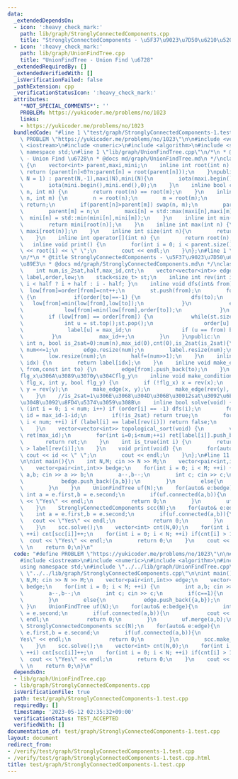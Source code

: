 ```yaml
---
data:
  _extendedDependsOn:
  - icon: ':heavy_check_mark:'
    path: lib/graph/StronglyConnectedComponents.cpp
    title: "StronglyConnectedComponents - \u5F37\u9023\u7D50\u6210\u5206\u5206\u89E3"
  - icon: ':heavy_check_mark:'
    path: lib/graph/UnionFindTree.cpp
    title: "UnionFindTree - Union Find \u6728"
  _extendedRequiredBy: []
  _extendedVerifiedWith: []
  _isVerificationFailed: false
  _pathExtension: cpp
  _verificationStatusIcon: ':heavy_check_mark:'
  attributes:
    '*NOT_SPECIAL_COMMENTS*': ''
    PROBLEM: https://yukicoder.me/problems/no/1023
    links:
    - https://yukicoder.me/problems/no/1023
  bundledCode: "#line 1 \"test/graph/StronglyConnectedComponents-1.test.cpp\"\n#define\
    \ PROBLEM \"https://yukicoder.me/problems/no/1023\"\n\n#include <vector>\n#include\
    \ <iostream>\n#include <numeric>\n#include <algorithm>\n#include <stack>\nusing\
    \ namespace std;\n#line 1 \"lib/graph/UnionFindTree.cpp\"\n/*\n * @title UnionFindTree\
    \ - Union Find \u6728\n * @docs md/graph/UnionFindTree.md\n */\nclass UnionFindTree\
    \ {\n    vector<int> parent,maxi,mini;\n    inline int root(int n) {\n       \
    \ return (parent[n]<0?n:parent[n] = root(parent[n]));\n    }\npublic:\n    UnionFindTree(int\
    \ N = 1) : parent(N,-1),maxi(N),mini(N){\n        iota(maxi.begin(),maxi.end(),0);\n\
    \        iota(mini.begin(),mini.end(),0);\n    }\n    inline bool connected(int\
    \ n, int m) {\n        return root(n) == root(m);\n    }\n    inline void merge(int\
    \ n, int m) {\n        n = root(n);\n        m = root(m);\n        if (n == m)\
    \ return;\n        if(parent[n]>parent[m]) swap(n, m);\n        parent[n] += parent[m];\n\
    \        parent[m] = n;\n        maxi[n] = std::max(maxi[n],maxi[m]);\n      \
    \  mini[n] = std::min(mini[n],mini[m]);\n    }\n    inline int min(int n) {\n\
    \        return mini[root(n)];\n    }\n    inline int max(int n) {\n        return\
    \ maxi[root(n)];\n    }\n    inline int size(int n){\n        return (-parent[root(n)]);\n\
    \    }\n    inline int operator[](int n) {\n        return root(n);\n    }\n \
    \   inline void print() {\n        for(int i = 0; i < parent.size(); ++i) cout\
    \ << root(i) << \" \";\n        cout << endl;\n    }\n};\n#line 1 \"lib/graph/StronglyConnectedComponents.cpp\"\
    \n/*\n * @title StronglyConnectedComponents - \u5F37\u9023\u7D50\u6210\u5206\u5206\
    \u89E3\n * @docs md/graph/StronglyConnectedComponents.md\n */\nclass StronglyConnectedComponents{\n\
    \    int num,is_2sat,half,max_id,cnt;\n    vector<vector<int>> edge;\n    vector<int>\
    \ label,order,low;\n    stack<size_t> st;\n    inline int rev(int i) { return\
    \ i < half ? i + half : i - half; }\n    inline void dfs(int& from) {\n      \
    \  low[from]=order[from]=cnt++;\n        st.push(from);\n        for(int& to:edge[from])\
    \ {\n            if(order[to]==-1) {\n                dfs(to);\n             \
    \   low[from]=min(low[from],low[to]);\n            }\n            else {\n   \
    \             low[from]=min(low[from],order[to]);\n            }\n        }\n\
    \        if (low[from] == order[from]) {\n            while(st.size()) {\n   \
    \             int u = st.top();st.pop();\n                order[u] = num;\n  \
    \              label[u] = max_id;\n                if (u == from) break;\n   \
    \         }\n            max_id++;\n        }\n    }\npublic:\n    StronglyConnectedComponents(const\
    \ int n, bool is_2sat=0):num(n),max_id(0),cnt(0),is_2sat(is_2sat){\n        if(is_2sat)\
    \ num<<=1;\n        edge.resize(num);\n        label.resize(num);\n        order.resize(num,-1);\n\
    \        low.resize(num);\n        half=(num>>1);\n    }\n    inline int operator[](int\
    \ idx) {\n        return label[idx];\n    }\n    inline void make_edge(const int\
    \ from,const int to) {\n        edge[from].push_back(to);\n    }\n    //x\u304C\
    flg_x\u306A\u3089\u3070y\u304Cflg_y\n    inline void make_condition(int x, bool\
    \ flg_x, int y, bool flg_y) {\n        if (!flg_x) x = rev(x);\n        if (!flg_y)\
    \ y = rev(y);\n        make_edge(x, y);\n        make_edge(rev(y), rev(x));\n\
    \    }\n    //is_2sat=1\u306E\u3068\u304D\u306B\u30012sat\u3092\u6E80\u305F\u3059\
    \u304B\u3092\u8FD4\u5374\u3059\u308B\n    inline bool solve(void) {\n        for\
    \ (int i = 0; i < num; i++) if (order[i] == -1) dfs(i);\n        for (int& id:label)\
    \ id = max_id-1-id;\n        if(!is_2sat) return true;\n        for (int i = 0;\
    \ i < num; ++i) if (label[i] == label[rev(i)]) return false;\n        return true;\n\
    \    }\n    vector<vector<int>> topological_sort(void) {\n        vector<vector<int>>\
    \ ret(max_id);\n        for(int i=0;i<num;++i) ret[label[i]].push_back(i);\n \
    \       return ret;\n    }\n    int is_true(int i) {\n        return label[i]\
    \ > label[rev(i)];\n    }\n    void print(void) {\n        for(auto id:label)\
    \ cout << id << \" \";\n        cout << endl;\n    }\n};\n#line 11 \"test/graph/StronglyConnectedComponents-1.test.cpp\"\
    \n\nint main(){\n    int N,M; cin >> N >> M;\n    vector<pair<int,int>> edge;\n\
    \    vector<pair<int,int>> bedge;\n    for(int i = 0; i < M; ++i) {\n        int\
    \ a,b; cin >> a >> b;\n        a--,b--;\n        int c; cin >> c;\n        if(c==1){\n\
    \            bedge.push_back({a,b});\n        }\n        else{\n            edge.push_back({a,b});\n\
    \        }\n    }\n    UnionFindTree uf(N);\n    for(auto& e:bedge){\n       \
    \ int a = e.first,b = e.second;\n        if(uf.connected(a,b)){\n            cout\
    \ << \"Yes\" << endl;\n            return 0;\n        }\n        uf.merge(a,b);\n\
    \    }\n    StronglyConnectedComponents scc(N);\n    for(auto& e:edge){\n    \
    \    int a = e.first,b = e.second;\n        if(uf.connected(a,b)){\n         \
    \   cout << \"Yes\" << endl;\n            return 0;\n        }\n        scc.make_edge(uf[a],uf[b]);\n\
    \    }\n    scc.solve();\n    vector<int> cnt(N,0);\n    for(int i = 0; i < N;\
    \ ++i) cnt[scc[i]]++;\n    for(int i = 0; i < N; ++i) if(cnt[i] > 1){\n      \
    \  cout << \"Yes\" << endl;\n        return 0;\n    }\n    cout << \"No\" << endl;\
    \ \n    return 0;\n}\n"
  code: "#define PROBLEM \"https://yukicoder.me/problems/no/1023\"\n\n#include <vector>\n\
    #include <iostream>\n#include <numeric>\n#include <algorithm>\n#include <stack>\n\
    using namespace std;\n#include \"../../lib/graph/UnionFindTree.cpp\"\n#include\
    \ \"../../lib/graph/StronglyConnectedComponents.cpp\"\n\nint main(){\n    int\
    \ N,M; cin >> N >> M;\n    vector<pair<int,int>> edge;\n    vector<pair<int,int>>\
    \ bedge;\n    for(int i = 0; i < M; ++i) {\n        int a,b; cin >> a >> b;\n\
    \        a--,b--;\n        int c; cin >> c;\n        if(c==1){\n            bedge.push_back({a,b});\n\
    \        }\n        else{\n            edge.push_back({a,b});\n        }\n   \
    \ }\n    UnionFindTree uf(N);\n    for(auto& e:bedge){\n        int a = e.first,b\
    \ = e.second;\n        if(uf.connected(a,b)){\n            cout << \"Yes\" <<\
    \ endl;\n            return 0;\n        }\n        uf.merge(a,b);\n    }\n   \
    \ StronglyConnectedComponents scc(N);\n    for(auto& e:edge){\n        int a =\
    \ e.first,b = e.second;\n        if(uf.connected(a,b)){\n            cout << \"\
    Yes\" << endl;\n            return 0;\n        }\n        scc.make_edge(uf[a],uf[b]);\n\
    \    }\n    scc.solve();\n    vector<int> cnt(N,0);\n    for(int i = 0; i < N;\
    \ ++i) cnt[scc[i]]++;\n    for(int i = 0; i < N; ++i) if(cnt[i] > 1){\n      \
    \  cout << \"Yes\" << endl;\n        return 0;\n    }\n    cout << \"No\" << endl;\
    \ \n    return 0;\n}\n"
  dependsOn:
  - lib/graph/UnionFindTree.cpp
  - lib/graph/StronglyConnectedComponents.cpp
  isVerificationFile: true
  path: test/graph/StronglyConnectedComponents-1.test.cpp
  requiredBy: []
  timestamp: '2023-05-12 02:35:32+09:00'
  verificationStatus: TEST_ACCEPTED
  verifiedWith: []
documentation_of: test/graph/StronglyConnectedComponents-1.test.cpp
layout: document
redirect_from:
- /verify/test/graph/StronglyConnectedComponents-1.test.cpp
- /verify/test/graph/StronglyConnectedComponents-1.test.cpp.html
title: test/graph/StronglyConnectedComponents-1.test.cpp
---
```

